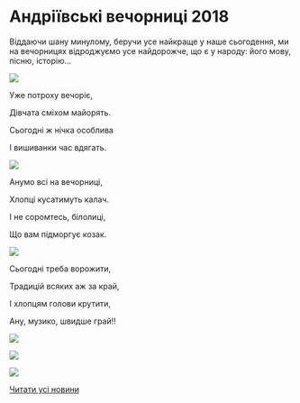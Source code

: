 # Андріївські вечорниці 2018

Віддаючи шану минулому, беручи усе найкраще у наше сьогодення, ми на вечорницях відроджуємо усе найдорожче, що є у народу: його мову, пісню, історію…

![](/images/info/for-students/андріївські-вечорниці-2018/v1.jpg)

Уже потроху вечоріє,

Дівчата сміхом майорять.

Сьогодні ж нічка особлива

І вишиванки час вдягать.

![](/images/info/for-students/андріївські-вечорниці-2018/v2.jpg)

Анумо всі на вечорниці,

Хлопці кусатимуть калач.

І не соромтесь, білолиці,

Що вам підморгує козак.

![](/images/info/for-students/андріївські-вечорниці-2018/v3.jpg)

Сьогодні треба ворожити,

Традицій всяких аж за край,

І хлопцям голови крутити,

Ану, музико, швидше грай!!

![](/images/info/for-students/андріївські-вечорниці-2018/v6.jpg)

![](/images/info/for-students/андріївські-вечорниці-2018/v4.jpg)

![](/images/info/for-students/андріївські-вечорниці-2018/v5.jpg)

[Читати усі новини](/news)
